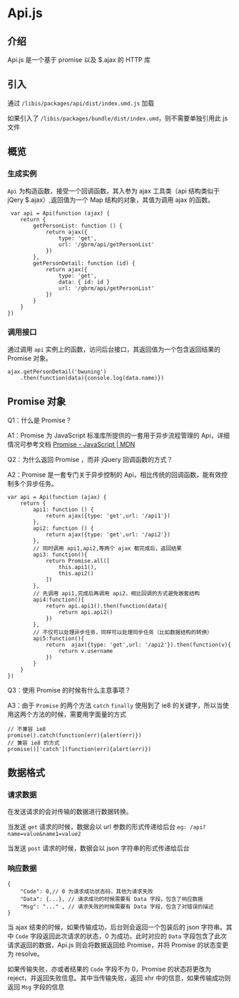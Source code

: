 # Api.js

## 介绍
Api.js 是一个基于 promise 以及 $.ajax 的 HTTP 库

## 引入
通过 `/libis/packages/api/dist/index.umd.js` 加载

如果引入了 `/libis/packages/bundle/dist/index.umd`，则不需要单独引用此 js 文件

## 概览
### 生成实例
`Api` 为构造函数，接受一个回调函数，其入参为 ajax 工具类（api 结构类似于 jQery $.ajax）,返回值为一个 Map 结构的对象，其值为调用 ajax 的函数。
```
 var api = Api(function (ajax) {
    return {
        getPersonList: function () {
            return ajax({
                type: 'get',
                url: '/gbrm/api/getPersonList'
            })
        },
        getPersonDetail: function (id) {
            return ajax({
                type: 'get',
                data: { id: id }
                url: '/gbrm/api/getPersonList'
            })
        }
    }
})
```
### 调用接口
通过调用 `api` 实例上的函数，访问后台接口，其返回值为一个包含返回结果的 Promise 对象。
```
ajax.getPersonDetail('bwuning')
    .then(function(data){console.log(data.name)}) 
```

## Promise 对象
Q1：什么是 Promise？

A1：Promise 为 JavaScript 标准库所提供的一套用于异步流程管理的 Api，详细情况可参考文档   [Promise - JavaScript | MDN](https://developer.mozilla.org/zh-CN/docs/Web/JavaScript/Reference/Global_Objects/Promise)

Q2：为什么返回 Promise ，而非 jQuery 回调函数的方式？

A2：Promise 是一套专门关于异步控制的 Api，相比传统的回调函数，能有效控制多个异步任务。
```
var api = Api(function (ajax) {
    return {
        api1: function () {
            return ajax({type: 'get',url: '/api1'})
        },
        api2: function () {
            return ajax({type: 'get',url: '/api2'})
        },
        // 同时调用 api1,api2,等两个 ajax 都完成后，返回结果
        api3: function(){
            return Promise.all([
                this.api1(),
                this.api2()
            ])
        },
        // 先调用 api1,完成后再调用 api2，相比回调的方式避免嵌套结构
        api4:function(){
            return api.api1().then(function(data){
                return api.api2()
            })
        },
        // 不仅可以处理异步任务，同样可以处理同步任务（比如数据结构的转换）
        api5:function(){
            return  ajax({type: 'get',url: '/api2'}).then(function(v){
                return v.username
            })
        }
    }
})
```

Q3：使用 Promise 的时候有什么主意事项？ 

A3：由于 `Promise` 的两个方法 `catch` `finally` 使用到了 ie8 的关键字，所以当使用这两个方法的时候，需要用字面量的方式
```
// 不兼容 ie8
promise().catch(function(err){alert(err)})
// 兼容 ie8 的方式
promise()['catch'](function(err){alert(err)})
```

## 数据格式
### 请求数据
在发送请求的会对传输的数据进行数据转换。

当发送 `get` 请求的时候，数据会以 url 参数的形式传递给后台 `eg: /api?name=value&name1=value2`

当发送 `post` 请求的时候，数据会以 json 字符串的形式传递给后台

### 响应数据
```
{
    "Code": 0,// 0 为请求成功状态码，其他为请求失败
    "Data": {...}, // 请求成功的时候需要有 Data 字段，包含了响应数据
    "Msg": "..." , // 请求失败的时候需要有 Data 字段，包含了对错误的描述
}
```

当 ajax 结束的时候，如果传输成功，后台则会返回一个包装后的 json 字符串。其中 `Code` 字段返回此次请求的状态，0 为成功，此时对应的 `Data` 字段包含了此次请求返回的数据，Api.js 则会将数据返回给 Promise，并将 Promise 的状态变更为 resolve。

如果传输失败，亦或者结果的 `Code` 字段不为 0，Promise 的状态将更改为 reject，并返回失败信息。其中当传输失败，返回 xhr 中的信息，如果传输成功则返回 `Msg` 字段的信息
